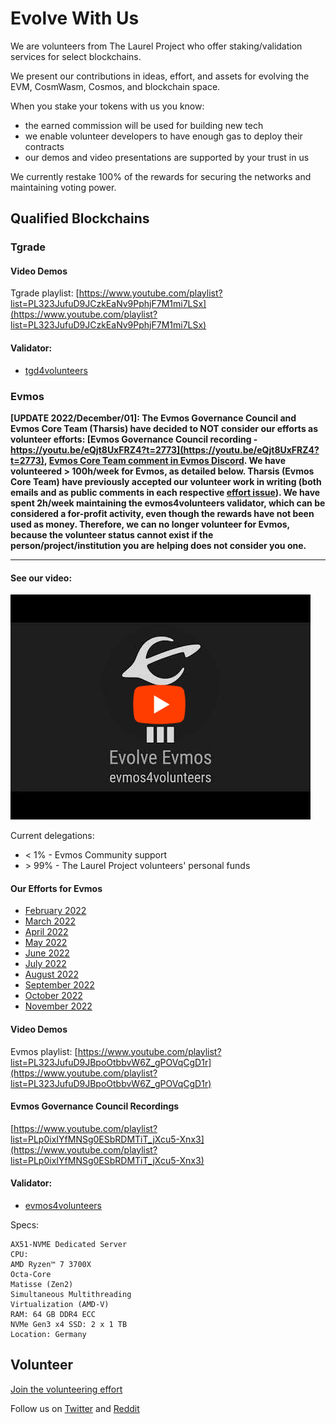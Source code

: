 # Evolve With Us

We are volunteers from The Laurel Project who offer staking/validation services for select blockchains.

We present our contributions in ideas, effort, and assets for evolving the EVM, CosmWasm, Cosmos, and blockchain space. 

When you stake your tokens with us you know:
- the earned commission will be used for building new tech
- we enable volunteer developers to have enough gas to deploy their contracts
- our demos and video presentations are supported by your trust in us

We currently restake 100% of the rewards for securing the networks and maintaining voting power.

## Qualified Blockchains

### Tgrade

#### Video Demos

Tgrade playlist: [https://www.youtube.com/playlist?list=PL323JufuD9JCzkEaNv9PphjF7M1mi7LSx](https://www.youtube.com/playlist?list=PL323JufuD9JCzkEaNv9PphjF7M1mi7LSx)

#### Validator:

- [tgd4volunteers](https://www.mintscan.io/tgrade/validators/tgrade1f6d3zh7edt5spp8qvuqdpwkh4swrj6hs3lzm4c)



### Evmos

**[UPDATE 2022/December/01]: The Evmos Governance Council and Evmos Core Team (Tharsis) have decided to NOT consider our efforts as volunteer efforts: [Evmos Governance Council recording - https://youtu.be/eQjt8UxFRZ4?t=2773](https://youtu.be/eQjt8UxFRZ4?t=2773), [Evmos Core Team comment in Evmos Discord](https://discord.com/channels/809048090249134080/913597332073898034/1047964659275276369). We have volunteered > 100h/week for Evmos, as detailed below. Tharsis (Evmos Core Team) have previously accepted our volunteer work in writing (both emails and as public comments in each respective [effort issue](https://github.com/loredanacirstea/CV/issues)). We have spent 2h/week maintaining the evmos4volunteers validator, which can be considered a for-profit activity, even though the rewards have not been used as money. Therefore, we can no longer volunteer for Evmos, because the volunteer status cannot exist if the person/project/institution you are helping does not consider you one.**

-----


#### See our video:

[![Evolve Evmos: Volunteer's Validator](https://github.com/the-laurel/evolve.staking/raw/main/images/video1.png)](https://www.youtube.com/watch?v=57oU_nl-96M)


Current delegations:
- &lt; 1% - Evmos Community support
- &gt; 99% - The Laurel Project volunteers' personal funds

#### Our Efforts for Evmos

- [February 2022](https://github.com/loredanacirstea/CV/blob/master/evmos/1.%20Feb_2022.md)
- [March 2022](https://github.com/loredanacirstea/CV/blob/master/evmos/2.%20March_2022.md)
- [April 2022](https://github.com/loredanacirstea/CV/blob/master/evmos/3.%20April_2022.md)
- [May 2022](https://github.com/loredanacirstea/CV/blob/master/evmos/4.%20May_2022.md)
- [June 2022](https://github.com/loredanacirstea/CV/blob/master/evmos/5.%20June_2022.md)
- [July 2022](https://github.com/loredanacirstea/CV/blob/master/evmos/6.%20July_2022.md)
- [August 2022](https://github.com/loredanacirstea/CV/blob/master/evmos/7.%20August_2022.md)
- [September 2022](https://github.com/loredanacirstea/CV/blob/master/evmos/8.%20September_2022.md)
- [October 2022](https://github.com/loredanacirstea/CV/blob/master/evmos/9.%20October_2022.md)
- [November 2022](https://github.com/loredanacirstea/CV/blob/master/evmos/10.%20November_2022.md)



#### Video Demos

Evmos playlist: [https://www.youtube.com/playlist?list=PL323JufuD9JBpoOtbbvW6Z_gPOVqCgD1r](https://www.youtube.com/playlist?list=PL323JufuD9JBpoOtbbvW6Z_gPOVqCgD1r)

#### Evmos Governance Council Recordings

[https://www.youtube.com/playlist?list=PLp0ixIYfMNSg0ESbRDMTiT_jXcu5-Xnx3](https://www.youtube.com/playlist?list=PLp0ixIYfMNSg0ESbRDMTiT_jXcu5-Xnx3)


#### Validator: 

- [evmos4volunteers](https://www.mintscan.io/evmos/validators/evmosvaloper17ucx8wx9mz9f2a4ccum536gthydprcum3kcuc2)

Specs:
```
AX51-NVME Dedicated Server
CPU:
AMD Ryzen™ 7 3700X
Octa-Core
Matisse (Zen2)
Simultaneous Multithreading
Virtualization (AMD-V)
RAM: 64 GB DDR4 ECC
NVMe Gen3 x4 SSD: 2 x 1 TB
Location: Germany
```


## Volunteer

[Join the volunteering effort](https://forms.gle/WmSaSbxhHiiA2qZV7)

Follow us on [Twitter](https://twitter.com/provable_laurel) and [Reddit](https://www.reddit.com/r/provable_laurel/)

